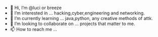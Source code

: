 - 👋 Hi, I’m @luci or breeze
- 👀 I’m interested in ... hacking,cyber,engineering and networking.
- 🌱 I’m currently learning ... java,python, any creative methods of attk. 
- 💞️ I’m looking to collaborate on ... projects that matter to me.
- 📫 How to reach me ... 

<!---
2tonenite/2tonenite is a ✨ special ✨ repository because its `README.md` (this file) appears on your GitHub profile.
You can click the Preview link to take a look at your changes.
--->
